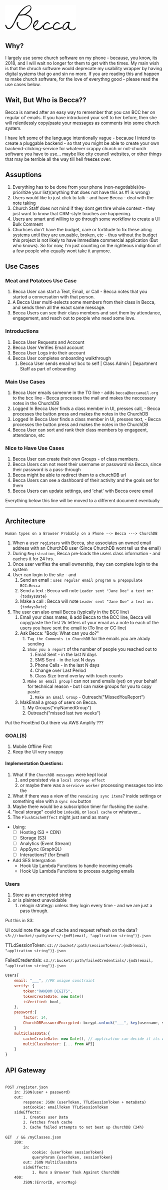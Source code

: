 # <img src="/source/client/static/icons/Becca-Logo.svg" alt="Becca Logo" height="80"/>

## Why?

I largely use some church software on my phone -  because, you know, its 2018, and I will wait no longer for them to get with the times. My main wish is that the chruch software would deprecate my usability wrapper by having digital systems that go and sin no more. If you are reading this and happen to make church software, for the love of everythng good - please read the use cases below.

## Wait, But Who is Becca?? 

Becca is named after an easy way to remember that you can BCC her on regular ol' emails. If you have introduced your self to her before, then she will relentlessly copy/paste your messages as comments into some church system.

I have left some of the language intentionally vague - because I intend to create a pluggable backend - so that you might be able to create your own backend-clicking-service for whatever crappy church or not-church software you have to use... maybe like city council websites, or other things that may be terrible all the way till hell freezes over.

## Assuptions

1. Everything has to be done from your phone (non-negotiable)(re-prioritize your list)(anything that does not have this as #1 is wrong)
1. Users would like to just click to talk - and have Becca - deal with the note taking
1. Church Staff does not mind if they dont get thre whole context - they just want to know that CRM-style touches are happening.
1. Users are smart and willing to go through some workflow to create a UI Bulk Comment
1. Churhces don't have the budget, care or fortitude to fix these ailing systems until they are unusable, broken, etc - thus without the budget this project is not likely to have immediate commercial application (But who knows). So for now, I'm just counting on the righteous indigntion of a few people who equally wont take it anymore.

## Use Cases

### Meat and Potatoes Use Case
1. Becca User can start a Text, Email, or Call - Becca notes that you started a conversation with that person.
1. A Becca User multi-selects some members from their class in Becca, and sends them all the exact same message.
1. Becca Users can see their class members and sort them by attendance, engagement, and reach out to people who need some love.

### Introductions

1. Becca User Requests and Account
1. Becca User Verifies Email account
1. Becca User Logs into their account
1. Becca User completes onboarding walkthrough
    1. Becca User sends email w/ bcc to self | Class Admin | Department Staff as part of onboarding

### Main Use Cases

1. Becca User emails someone in the TO line - adds `becca@beccamail.org` to the bcc line - Becca processes the mail and makes the neccessary notes in the ChurchDB
1. Logged In Becca User finds a class member in UI, presses call, - Becca processes the button press and makes the notes in the ChurchDB
1. Logged In Becca User finds a class member in UI, presses text, - Becca processes the button press and makes the notes in the ChurchDB
1. Becca User can sort and rank their class members by engageent, attendance, etc

### Nice to Have Use Cases

1. Becca User can create their own Groups - of class members.
1. Becca Users can not reset their username or password via Becca, since their password is a pass-through
1. Becca might be able to redirect them to a churchDB url
1. Becca Users can see a dashboard of their activity and the goals set for them
1. Becca Users can update settings, and 'chat' with Becca overe email


Everything below this line will be moved to a different document eventually

------------------------------------------------------------------------------

## Architecture

`Human types on a Browser Probably on a Phone --> Becca ---> ChurchDB`

1. When a user `registers` with Becca, she associates an owned email address with an ChurchDB user (Since ChurchDB wont tell us the email)
1. During `Registration`, Becca pre-loads the users class information - and caches it for 24 hrs.
1. Once user verifies the email ownership, they can complete login to the system
1. User can login to the site - and
    1. Send an email : `uses regular email program & prepopulate BCC:Becca`
    1. Send a text : Becca will note `Leader sent "Jane Doe" a text on: {todaysDate}`
    1. Make a call : Becca will note `Leader sent "Jane Doe" a text on: {todaysDate}`
1. The user can also email Becca (typically in the BCC line)
    1. Email your class mates, & add Becca to the BCC line, Becca will copy/paste the first 2k letters of your email as a note to each of the users you have sent the email to (To line or CC line)
    1. Ask Becca: "Body: What can you do?"
        1. `Tag the Comments in ChurchDB` for the emails you are alrady sending
        1. `Show you a report` of the number of people you reached out to
            1. Email Sent - in the last N days
            1. SMS Sent - in the last N days
            1. Phone Calls - in the last N days
            1. Change over Last Period
            1. Class Size trend overlay with touch counts
        1. `Make an email group` I can not send emails (yet) on your behalf for technical reason - but I can make groups for you to copy paste:
            1. `Make an Email Group` - Outreach("MissedYouReport")
    1. MakEmail a group of users on Becca.
        1. My Groups("myNamedGroup")
        1. Outreach("missed last two weeks")

Put the FrontEnd Out there via AWS Amplify ???

### GOAL(S)

1. Mobile Offline First
1. Keep the UI very snappy

#### Implementation Questions:

1. What if the `ChurchDB messages` were kept local 
    1. and persisted via a `local storage effect`
    1. or maybe there was a `servicve worker` processing messages too into the
1. What if there was a view of the `remaining sync items`? inside settings or something else with a `sync now` button
1. Maybe there would be a subscription timer for flushing the cache.
1. "local storage" could be `indexDB`, or `local cache` or whatever...
1. The `FlushCacheEffect` might just send as many 

- Using:
  - [ ] Hosting (S3 + CDN)
  - [ ] Storage (S3)
  - [ ] Analytics (Event Stream)
  - [ ] AppSync (GraphQL)
  - [ ] Interactions? (for Email)

- Add SES Intergration
  - Hook Up Lambda Functions to handle incoming emails
  - Hook Up Lambda Functions to process outgoing emails

### Users

1. Store as an encrypted string
1. or is plaintext unavoidable
    1. relogin strategy: unless they login every time - and we are just a pass through.

Put this in S3:

UI could note the age of cache and request refresh on the data?
`s3://:bucket/:path/users/:{md5(email, "application string")}.json`

TTLdSessionToken:
`s3://:bucket/:path/sessionTokens/:{md5(email, "application string")}.json`

FailedCredentials:
`s3://:bucket/:path/failedCredentials/:{md5(email, "application string")}.json`

```js
Users{
    email: "___", //PK unique constraint
    verify: {
        token:"RANDOM DIGITS",
        tokenCreateDate: new Date()
        isVerified: bool,
    },
    password:{
        factor: 14,
        ChurchDBPasswordEncrypted: bcrypt.unlock("___", key(username, salt, 'some fixed app string'))
    }
    multiClassData:{
        cacheCreateDate: new Date(), // application can decide if its worth updating
        multiClassRoster: {... from API}
    }
}
```

## API Gateway

```swagger

POST /register.json
    in: JSON(user + password)
    out:
        response: JSON (userToken, TTLdSessionToken + metaData)
        setCookie: emailToken TTLdSessionToken
    sideEffects:
        1. Creates user Data
        2. Fetches fresh cache
        3. Cache failed attempts to not beat up ChurchDB (24h)

GET  / && /myClasses.json
    200:
        in:
            cookie: {userToken sessionToken}
            queryParam {userToken, sessionToken}
        out: JSON MultiClassData
        sideEffects:
            1. Runs a Browser Task Against ChurchDB
    400:
        JSON:(ErrorID, errorMsg)

```
